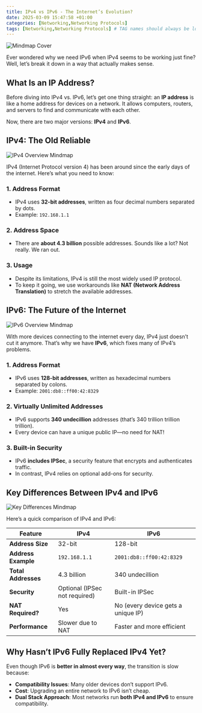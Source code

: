 ```yaml
---
title: IPv4 vs IPv6 - The Internet’s Evolution?
date: 2025-03-09 15:47:58 +01:00
categories: [Networking,Networking Protocols]
tags: [Networking,Networking Protocols] # TAG names should always be lowercase
---
```


![Mindmap Cover](https://raw.githubusercontent.com/secusavvy/secusavvy.github.io/refs/heads/master/assets/Posts_img/Networking/17/IPv4%20vs.%20IPv6.png)  

Ever wondered why we need IPv6 when IPv4 seems to be working just fine? Well, let’s break it down in a way that actually makes sense.  

## What Is an IP Address?  

Before diving into IPv4 vs. IPv6, let’s get one thing straight: an **IP address** is like a home address for devices on a network. It allows computers, routers, and servers to find and communicate with each other.  

Now, there are two major versions: **IPv4** and **IPv6**.  

## IPv4: The Old Reliable  

![IPv4 Overview Mindmap](https://raw.githubusercontent.com/secusavvy/secusavvy.github.io/refs/heads/master/assets/Posts_img/Networking/17/IPv4%20Overview.png)  

IPv4 (Internet Protocol version 4) has been around since the early days of the internet. Here’s what you need to know:  

### 1. **Address Format**  
   - IPv4 uses **32-bit addresses**, written as four decimal numbers separated by dots.  
   - Example: `192.168.1.1`  

### 2. **Address Space**  
   - There are **about 4.3 billion** possible addresses. Sounds like a lot? Not really. We ran out.  

### 3. **Usage**  
   - Despite its limitations, IPv4 is still the most widely used IP protocol.  
   - To keep it going, we use workarounds like **NAT (Network Address Translation)** to stretch the available addresses.  

## IPv6: The Future of the Internet  

![IPv6 Overview Mindmap](https://raw.githubusercontent.com/secusavvy/secusavvy.github.io/refs/heads/master/assets/Posts_img/Networking/17/IPv6%20Overview.png)  

With more devices connecting to the internet every day, IPv4 just doesn’t cut it anymore. That’s why we have **IPv6**, which fixes many of IPv4’s problems.  

### 1. **Address Format**  
   - IPv6 uses **128-bit addresses**, written as hexadecimal numbers separated by colons.  
   - Example: `2001:db8::ff00:42:8329`  

### 2. **Virtually Unlimited Addresses**  
   - IPv6 supports **340 undecillion** addresses (that’s 340 trillion trillion trillion).  
   - Every device can have a unique public IP—no need for NAT!  

### 3. **Built-in Security**  
   - IPv6 **includes IPSec**, a security feature that encrypts and authenticates traffic.  
   - In contrast, IPv4 relies on optional add-ons for security.  

## Key Differences Between IPv4 and IPv6  

![Key Differences Mindmap](https://raw.githubusercontent.com/secusavvy/secusavvy.github.io/refs/heads/master/assets/Posts_img/Networking/17/IPv4%20vs.%20IPv6%20Differences.png)  

Here’s a quick comparison of IPv4 and IPv6:  

| Feature        | IPv4                 | IPv6                   |
|--------------|---------------------|----------------------|
| **Address Size** | 32-bit              | 128-bit               |
| **Address Example** | `192.168.1.1`      | `2001:db8::ff00:42:8329` |
| **Total Addresses** | 4.3 billion        | 340 undecillion        |
| **Security** | Optional (IPSec not required) | Built-in IPSec         |
| **NAT Required?** | Yes                 | No (every device gets a unique IP) |
| **Performance** | Slower due to NAT     | Faster and more efficient |

## Why Hasn’t IPv6 Fully Replaced IPv4 Yet?  

Even though IPv6 is **better in almost every way**, the transition is slow because:  
- **Compatibility Issues**: Many older devices don’t support IPv6.  
- **Cost**: Upgrading an entire network to IPv6 isn’t cheap.  
- **Dual Stack Approach**: Most networks run **both IPv4 and IPv6** to ensure compatibility.  
